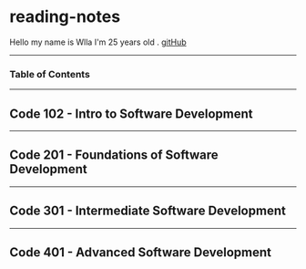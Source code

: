 # reading-notes

Hello my name is Wlla I'm 25 years old .
[gitHub](https://github.com/WllaTalafha)
___



### Table of Contents
---
## Code 102 - Intro to Software Development
---
## Code 201 - Foundations of Software Development
---
## Code 301 - Intermediate Software Development
---
## Code 401 - Advanced Software Development

